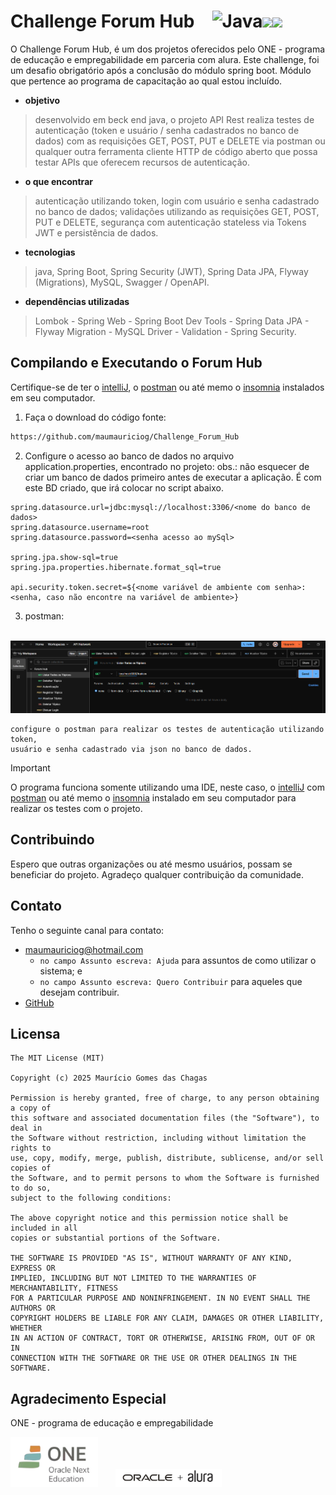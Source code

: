 # Challenge Forum Hub&emsp;![Java](https://img.shields.io/badge/java-%23ED8B00.svg?style=for-the-badge&logo=openjdk&logoColor=white)<img src="https://img.shields.io/badge/IntelliJ_IDEA-000000.svg?style=for-the-badge&logo=intellij-idea&logoColor=white" /><img src="https://img.shields.io/badge/json-5E5C5C?style=for-the-badge&logo=json&logoColor=white" />
O Challenge Forum Hub, é um dos projetos oferecidos pelo ONE - programa de educação e empregabilidade em parceria com alura. Este challenge, foi um desafio obrigatório após a conclusão do módulo spring boot. Módulo que pertence ao programa de capacitação ao qual estou incluído.

- **objetivo**

> desenvolvido em beck end java, o projeto API Rest realiza testes de autenticação (token e usuário / senha cadastrados no banco de dados) com as requisições GET, POST, PUT e DELETE via postman ou qualquer outra ferramenta cliente HTTP de código aberto que possa testar APIs que oferecem recursos de autenticação.

- **o que encontrar**

> autenticação utilizando token, login com usuário e senha cadastrado no banco de dados; validações utilizando as requisições GET, POST, PUT e DELETE, segurança com autenticação stateless via Tokens JWT e persistência de dados.

- **tecnologias**

> java, Spring Boot, Spring Security (JWT), Spring Data JPA, Flyway (Migrations), MySQL, Swagger / OpenAPI.

- **dependências utilizadas**

> Lombok - Spring Web - Spring Boot Dev Tools - Spring Data JPA - Flyway Migration - MySQL Driver - Validation - Spring Security.


## Compilando e Executando o Forum Hub
Certifique-se de ter o [intelliJ](https://www.jetbrains.com/idea/download/?section=windows), o [postman](https://www.postman.com/downloads/) ou até memo o [insomnia](https://www.jetbrains.com/idea/download/?section=windows) instalados em seu computador.

1. Faça o download do código fonte:

```sh
https://github.com/maumauriciog/Challenge_Forum_Hub
```

2. Configure o acesso ao banco de dados no arquivo application.properties, encontrado no projeto:
   obs.: não esquecer de criar um banco de dados primeiro antes de executar a aplicação. É com este BD criado, que irá colocar no script abaixo.

```
spring.datasource.url=jdbc:mysql://localhost:3306/<nome do banco de dados>
spring.datasource.username=root
spring.datasource.password=<senha acesso ao mySql>

spring.jpa.show-sql=true
spring.jpa.properties.hibernate.format_sql=true

api.security.token.secret=${<nome variável de ambiente com senha>:<senha, caso não encontre na variável de ambiente>}
```

3. postman:

&emsp;&emsp;<img src="postman.png" width="838">

```
configure o postman para realizar os testes de autenticação utilizando token,
usuário e senha cadastrado via json no banco de dados. 
```

> [!IMPORTANT]
> O programa funciona somente utilizando uma IDE, neste caso, o [intelliJ](https://www.jetbrains.com/idea/download/?section=windows) com [postman](https://www.postman.com/downloads/) ou até memo o [insomnia](https://insomnia.rest/download) instalado em seu computador para realizar os testes com o projeto.

## Contribuindo
Espero que outras organizações ou até mesmo usuários, possam se beneficiar do projeto. Agradeço qualquer contribuição da comunidade.

## Contato
Tenho o seguinte canal para contato:
- maumauriciog@hotmail.com
  - `no campo Assunto escreva: Ajuda` para assuntos de como utilizar o sistema; e
  - `no campo Assunto escreva: Quero Contribuir` para aqueles que desejam contribuir.
- [GitHub](https://github.com/maumauriciog)


## Licensa
```
The MIT License (MIT)

Copyright (c) 2025 Maurício Gomes das Chagas

Permission is hereby granted, free of charge, to any person obtaining a copy of
this software and associated documentation files (the "Software"), to deal in
the Software without restriction, including without limitation the rights to
use, copy, modify, merge, publish, distribute, sublicense, and/or sell copies of
the Software, and to permit persons to whom the Software is furnished to do so,
subject to the following conditions:

The above copyright notice and this permission notice shall be included in all
copies or substantial portions of the Software.

THE SOFTWARE IS PROVIDED "AS IS", WITHOUT WARRANTY OF ANY KIND, EXPRESS OR
IMPLIED, INCLUDING BUT NOT LIMITED TO THE WARRANTIES OF MERCHANTABILITY, FITNESS
FOR A PARTICULAR PURPOSE AND NONINFRINGEMENT. IN NO EVENT SHALL THE AUTHORS OR
COPYRIGHT HOLDERS BE LIABLE FOR ANY CLAIM, DAMAGES OR OTHER LIABILITY, WHETHER
IN AN ACTION OF CONTRACT, TORT OR OTHERWISE, ARISING FROM, OUT OF OR IN
CONNECTION WITH THE SOFTWARE OR THE USE OR OTHER DEALINGS IN THE SOFTWARE.
```

## Agradecimento Especial
ONE - programa de educação e empregabilidade

<img src="one.png" width="140">&emsp;&emsp;<img src="oracleAlura.png" width="170">
